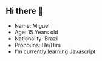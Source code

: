 ## Hi there 👋
- Name: Miguel
- Age: 15 Years old
- Nationality: Brazil
- Pronouns: He/Him
- I’m currently learning Javascript
